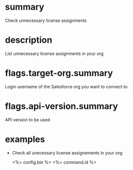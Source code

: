 # summary

Check unnecessary license assignments

# description

List unnecessary license assignments in your org

# flags.target-org.summary

Login username of the Salesforce org you want to connect to.

# flags.api-version.summary

API version to be used

# examples

- Check all unecessary license assignements in your org:

  <%= config.bin %> <%= command.id %>
